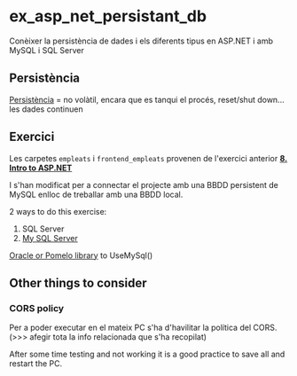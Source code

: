 # ex_asp_net_persistant_db
Conèixer la persistència de dades i els diferents tipus en ASP.NET i amb MySQL i SQL Server

## Persistència
[Persistència](https://study.com/academy/lesson/object-persistence-definition-overview.html) = no volàtil, encara que es tanqui el procés, reset/shut down... les dades continuen


## Exercici
Les carpetes `empleats` i `frontend_empleats` provenen de l'exercici anterior [**8. Intro to ASP.NET**](https://github.com/palori/ex_intro_asp_net)

I s'han modificat per a connectar el projecte amb una BBDD persistent de MySQL enlloc de treballar amb una BBDD local.

2 ways to do this exercise:
1. SQL Server
2. [My SQL Server](https://github.com/palori/ex_asp_net_persistant_db/MySQL_guides.md)



[Oracle or Pomelo library](https://dev.to/ruben_j/using-mysql-with-entity-framework-core-and-asp-net-core-1010) to UseMySql()


## Other things to consider

### CORS policy
Per a poder executar en el mateix PC s'ha d'havilitar la política del CORS.
(>>> afegir tota la info relacionada que s'ha recopilat)

After some time testing and not working it is a good practice to save all and restart the PC.